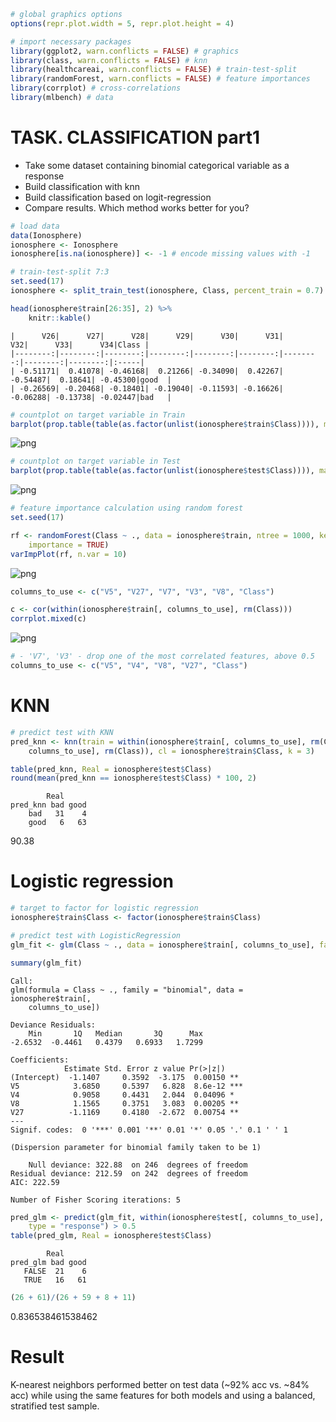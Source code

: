 ```R
# global graphics options
options(repr.plot.width = 5, repr.plot.height = 4)
```


```R
# import necessary packages
library(ggplot2, warn.conflicts = FALSE) # graphics
library(class, warn.conflicts = FALSE) # knn
library(healthcareai, warn.conflicts = FALSE) # train-test-split
library(randomForest, warn.conflicts = FALSE) # feature importances
library(corrplot) # cross-correlations
library(mlbench) # data
```


# TASK. CLASSIFICATION part1
- Take some dataset containing binomial categorical variable as a response
- Build classification with knn
- Build classification based on logit-regression
- Compare results. Which method works better for you?


```R
# load data
data(Ionosphere)
ionosphere <- Ionosphere
ionosphere[is.na(ionosphere)] <- -1 # encode missing values with -1
```


```R
# train-test-split 7:3
set.seed(17)
ionosphere <- split_train_test(ionosphere, Class, percent_train = 0.7)

head(ionosphere$train[26:35], 2) %>%
    knitr::kable()
```


    
    
    |      V26|      V27|      V28|      V29|      V30|      V31|      V32|      V33|      V34|Class |
    |--------:|--------:|--------:|--------:|--------:|--------:|--------:|--------:|--------:|:-----|
    | -0.51171|  0.41078| -0.46168|  0.21266| -0.34090|  0.42267| -0.54487|  0.18641| -0.45300|good  |
    | -0.26569| -0.20468| -0.18401| -0.19040| -0.11593| -0.16626| -0.06288| -0.13738| -0.02447|bad   |



```R
# countplot on target variable in Train
barplot(prop.table(table(as.factor(unlist(ionosphere$train$Class)))), main = "Target variable in train")
```


    
![png](output_5_0.png)
    



```R
# countplot on target variable in Test
barplot(prop.table(table(as.factor(unlist(ionosphere$test$Class)))), main = "Target variable in test")
```


    
![png](output_6_0.png)
    



```R
# feature importance calculation using random forest
set.seed(17)

rf <- randomForest(Class ~ ., data = ionosphere$train, ntree = 1000, keep.forest = FALSE,
    importance = TRUE)
varImpPlot(rf, n.var = 10)
```


    
![png](output_7_0.png)
    



```R
columns_to_use <- c("V5", "V27", "V7", "V3", "V8", "Class")

c <- cor(within(ionosphere$train[, columns_to_use], rm(Class)))
corrplot.mixed(c)
```


    
![png](output_8_0.png)
    



```R
# - 'V7', 'V3' - drop one of the most correlated features, above 0.5
columns_to_use <- c("V5", "V4", "V8", "V27", "Class")
```

# KNN


```R
# predict test with KNN
pred_knn <- knn(train = within(ionosphere$train[, columns_to_use], rm(Class)), test = within(ionosphere$test[,
    columns_to_use], rm(Class)), cl = ionosphere$train$Class, k = 3)

table(pred_knn, Real = ionosphere$test$Class)
round(mean(pred_knn == ionosphere$test$Class) * 100, 2)
```


            Real
    pred_knn bad good
        bad   31    4
        good   6   63



90.38


# Logistic regression


```R
# target to factor for logistic regression
ionosphere$train$Class <- factor(ionosphere$train$Class)
```


```R
# predict test with LogisticRegression
glm_fit <- glm(Class ~ ., data = ionosphere$train[, columns_to_use], family = "binomial")
```


```R
summary(glm_fit)
```


    
    Call:
    glm(formula = Class ~ ., family = "binomial", data = ionosphere$train[, 
        columns_to_use])
    
    Deviance Residuals: 
        Min       1Q   Median       3Q      Max  
    -2.6532  -0.4461   0.4379   0.6933   1.7299  
    
    Coefficients:
                Estimate Std. Error z value Pr(>|z|)    
    (Intercept)  -1.1407     0.3592  -3.175  0.00150 ** 
    V5            3.6850     0.5397   6.828  8.6e-12 ***
    V4            0.9058     0.4431   2.044  0.04096 *  
    V8            1.1565     0.3751   3.083  0.00205 ** 
    V27          -1.1169     0.4180  -2.672  0.00754 ** 
    ---
    Signif. codes:  0 '***' 0.001 '**' 0.01 '*' 0.05 '.' 0.1 ' ' 1
    
    (Dispersion parameter for binomial family taken to be 1)
    
        Null deviance: 322.88  on 246  degrees of freedom
    Residual deviance: 212.59  on 242  degrees of freedom
    AIC: 222.59
    
    Number of Fisher Scoring iterations: 5
    



```R
pred_glm <- predict(glm_fit, within(ionosphere$test[, columns_to_use], rm(Class)),
    type = "response") > 0.5
table(pred_glm, Real = ionosphere$test$Class)
```


            Real
    pred_glm bad good
       FALSE  21    6
       TRUE   16   61



```R
(26 + 61)/(26 + 59 + 8 + 11)
```


0.836538461538462


# Result

K-nearest neighbors performed better on test data (~92% acc vs. ~84% acc) while using the same features for both models and using a balanced, stratified test sample.
